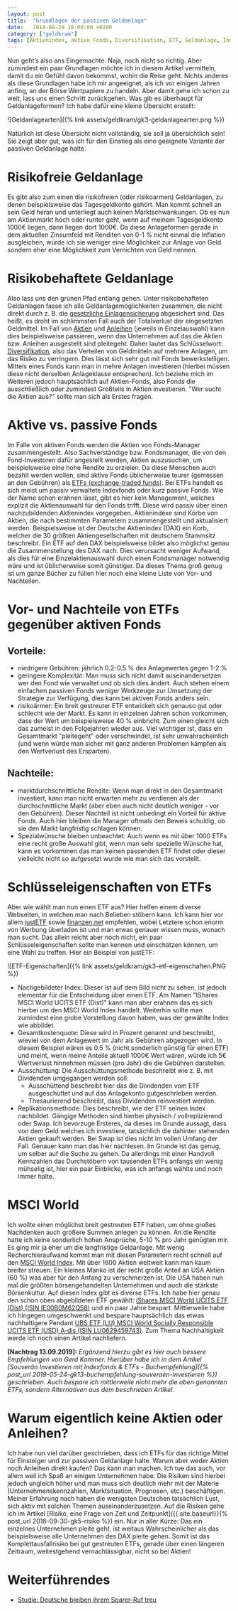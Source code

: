 ```yaml
---
layout: post
title:  "Grundlagen der passiven Geldanlage"
date:   2018-08-29 18:00:00 +0200
category: ["geldkram"]
tags: [Aktienindex, aktive Fonds, Diversifikation, ETF, Geldanlage, Index, MSCI World, passive Fonds]
---
```


Nun geht’s also ans Eingemachte. Naja, noch nicht so richtig. Aber zumindest ein paar Grundlagen möchte ich in diesem Artikel vermitteln, damit du ein Gefühl davon bekommst, wohin die Reise geht. Nichts anderes als diese Grundlagen habe ich mir angeeignet, als ich vor einigen Jahren anfing, an der Börse Wertpapiere zu handeln. Aber damit gehe ich schon zu weit, lass uns einen Schritt zurückgehen. Was gib es überhaupt für Geldanlageformen?
Ich habe dafür eine kleine  Übersicht erstellt:

![Geldanlagearten]({% link assets/geldkram/gk3-geldanlagearten.png %})

Natürlich ist diese Übersicht nicht vollständig, sie soll ja übersichtlich sein! Sie zeigt aber gut, was ich für den Einstieg als eine geeignete Variante der passiven Geldanlage halte.

# Risikofreie Geldanlage
Es gibt also zum einen die risikofreien (oder risikoarmen) Geldanlagen, zu denen beispielsweise das Tagesgeldkonto gehört. Man kommt schnell an sein Geld heran und unterliegt auch keinen Marktschwankungen. Ob es nun am Aktienmarkt hoch oder runter geht, wenn auf meinem Tagesgeldkonto 1000€ liegen, dann liegen dort 1000€. Da diese Anlageformen gerade in dem aktuellen Zinsumfeld mit Renditen von 0-1 % nicht einmal die Inflation ausgleichen, würde ich sie weniger eine Möglichkeit zur Anlage von Geld sondern eher eine Möglichkeit zum Vernichten von Geld nennen.

# Risikobehaftete Geldanlage
Also lass uns den grünen Pfad entlang gehen. Unter risikobehafteten Geldanlagen fasse ich alle Geldanlagemöglichkeiten zusammen, die nicht direkt durch z. B. die [gesetzliche Einlagensicherung](https://de.wikipedia.org/wiki/Einlagensicherung#Gesetzliche_Einlagensicherung) abgesichert sind. Das heißt, es droht im schlimmsten Fall auch der Totalverlust der eingesetzten Geldmittel. Im Fall von [Aktien](https://de.wikipedia.org/wiki/Aktie) und [Anleihen](https://de.wikipedia.org/wiki/Anleihe) (jeweils in Einzelauswahl) kann dies beispielsweise passieren, wenn das Unternehmen auf das die Aktien bzw. Anleihen ausgestellt sind pleitegeht. Daher lautet das Schlüsselwort: [Diversifikation](https://de.wikipedia.org/wiki/Diversifikation_(Wirtschaft)), also das Verteilen von Geldmitteln auf mehrere Anlagen, um das Risiko zu verringern. Dies lässt sich sehr gut mit Fonds bewerkstelligen. Mittels eines Fonds kann man in mehre Anlagen investieren (hierbei müssen diese nicht derselben Anlageklasse entsprechen). Ich beziehe mich im Weiteren jedoch hauptsächlich auf Aktien-Fonds, also Fonds die ausschließlich oder zumindest Großteils in Aktien investieren. "Wer sucht die Aktien aus?" sollte man sich als Erstes fragen.

# Aktive vs. passive Fonds
Im Falle von aktiven Fonds werden die Aktien von Fonds-Manager zusammengestellt. Also Sachverständige bzw. Fondsmanager, die von den Fond-Investoren dafür angestellt werden, Aktien auszusuchen, um beispielsweise eine hohe Rendite zu erzielen. Da diese Menschen auch bezahlt werden wollen, sind aktive Fonds üblicherweise teurer (gemessen an den Gebühren) als [ETFs (exchange-traded funds)](https://de.wikipedia.org/wiki/B%C3%B6rsengehandelter_Fonds).
Bei ETFs handelt es sich meist um passiv verwaltete Indexfonds oder kurz passive Fonds. Wie der Name schon erahnen lässt, gibt es hier kein Management, welches explizit die Aktienauswahl für den Fonds trifft. Diese wird passiv über einen nachzubildenden Aktienindex vorgegeben. Aktienindexe sind Körbe von Aktien, die nach bestimmten Parametern zusammengestellt und aktualisiert werden. Beispielsweise ist der Deutsche Aktienindex (DAX) ein Korb, welcher die 30 größten Aktiengesellschaften mit deutschem Stammsitz beschreibt. Ein ETF auf den DAX beispielsweise bildet also möglichst genau die Zusammenstellung des DAX nach. Dies verursacht weniger Aufwand, als dies für eine Einzelaktienauswahl durch einen Fondsmanager notwendig wäre und ist üblicherweise somit günstiger. Da dieses Thema groß genug ist um ganze Bücher zu füllen hier noch eine kleine Liste von Vor- und Nachteilen.

# Vor- und Nachteile von ETFs gegenüber aktiven Fonds
## Vorteile:
* niedrigere Gebühren: jährlich 0.2-0.5 % des Anlagewertes gegen 1-2 %
* geringere Komplexität: Man muss sich nicht damit auseinandersetzen wer den Fond wie verwaltet und ob sich dies ändert. Auch stehen einem einfachen passiven Fonds weniger Werkzeuge zur Umsetzung der Strategie zur Verfügung, dies kann bei aktiven Fonds anders sein. 
* risikoärmer: Ein breit gestreuter ETF entwickelt sich genauso gut oder schlecht wie der Markt. Es kann in einzelnen Jahren schon vorkommen, dass der Wert um beispielsweise 40 % einbricht. Zum einen gleicht sich das zumeist in den Folgejahren wieder aus. Viel wichtiger ist, dass ein Gesamtmarkt "pleitegeht" oder verschwindet, ist sehr unwahrscheinlich (und wenn würde man sicher mit ganz anderen Problemen kämpfen als den Wertverlust des Ersparten).

## Nachteile:
* marktdurchschnittliche Rendite: Wenn man direkt in den Gesamtmarkt investiert, kann man nicht erwarten mehr zu verdienen als der durchschnittliche Markt (aber eben auch nicht deutlich weniger - vor den Gebühren). Dieser Nachteil ist nicht unbedingt ein Vorteil für aktive Fonds. Auch hier bleiben die Manager oftmals den Beweis schuldig, ob sie den Markt langfristig schlagen können.
* Spezialwünsche bleiben unbeachtet: Auch wenn es mit über 1000 ETFs eine recht große Auswahl gibt, wenn man sehr spezielle Wünsche hat, kann es vorkommen das man keinen passenden ETF findet oder dieser vielleicht nicht so aufgesetzt wurde wie man sich das vorstellt.

# Schlüsseleigenschaften von ETFs
Aber wie wählt man nun einen ETF aus? Hier helfen einem diverse Webseiten, in welchen man nach Belieben stöbern kann. Ich kann hier vor allem [justETF](https://www.justetf.com/de/find-etf.html) sowie [finanzen.net](https://www.finanzen.net/etf) empfehlen, wobei Letztere schon enorm von Werbung überladen ist und man etwas genauer wissen muss, wonach man sucht. Das allein reicht aber noch nicht, ein paar Schlüsseleigenschaften sollte man kennen und einschätzen können, um eine Wahl zu treffen. Hier ein Beispiel von justETF:

![ETF-Eigenschaften]({% link assets/geldkram/gk3-etf-eigenschaften.PNG %})

* Nachgebildeter Index: Dieser ist auf dem Bild nicht zu sehen, ist jedoch elementar für die Entscheidung über einen ETF. Am Namen "IShares MSCI World UCITS ETF (Dist)" kann man aber erahnen das es sich hierbei um den MSCI World Index handelt. Weiterhin sollte man zumindest eine grobe Vorstellung davon haben, was der gewählte Index wie abbildet.
* Gesamtkostenquote: Diese wird in Prozent genannt und beschreibt, wieviel von dem Anlagewert im Jahr als Gebühren abgezogen wird. In diesem Beispiel wären es 0.5 % (nicht sonderlich günstig für einen ETF) und meint, wenn meine Anteile aktuell 1000€ Wert wären, würde ich 5€ Wertverlust hinnehmen müssen (pro Jahr) die die Gebühren darstellen.
* Ausschüttung: Die Ausschüttungsmethode beschreibt wie z. B. mit Dividenden umgegangen werden soll:
    * Ausschüttend beschreibt hier das die Dividenden vom ETF ausgeschüttet und auf das Anlagekonto gutgeschrieben werden.
    * Thesaurierend beschreibt, dass Dividenden reinvestiert werden.
* Replikationsmethode: Dies beschreibt, wie der ETF seinen Index nachbildet. Gängige Methoden sind hierbei physisch / vollreplizierend oder Swap. Ich bevorzuge Ersteres, da dieses im Grunde aussagt, dass von dem Geld welches ich investiere, tatsächlich die dahinter stehenden Aktien gekauft werden. Bei Swap ist dies nicht im vollen Umfang der Fall. Genauer kann man das hier nachlesen.
Im Grunde ist das genug, um selber auf die Suche zu gehen. Da allerdings mit einer Handvoll Kennzahlen das Durchstöbern von tausenden ETFs anfangs ein wenig mühselig ist, hier ein paar Einblicke, was ich anfangs wählte und noch immer halte.

# MSCI World
Ich wollte einen möglichst breit gestreuten ETF haben, um ohne großes Nachdenken auch größere Summen anlegen zu können. An die Rendite hatte ich keine sonderlich hohen Ansprüche, 5-10 % pro Jahr genügten mir. Es ging mir ja eher um die langfristige Geldanlage. Mit wenig Recherchieraufwand kommt man mit diesen Parametern recht schnell auf den [MSCI World Index](https://de.wikipedia.org/wiki/MSCI_World). Mit über 1600 Aktien weltweit kann man kaum breiter streuen. Ein kleines Manko ist der recht große Anteil an USA Aktien (60 %) was aber für den Anfang zu verschmerzen ist. Die USA haben nun mal die größten börsengehandelten Unternehmen und auch die stärkste Börsenkultur. Auf diesen Index gibt es diverse ETFs. Ich habe hier genau den schon oben abgebildeten ETF gewählt: [iShares MSCI World UCITS ETF (Dist) (ISIN IE00B0M62Q58)](https://www.justetf.com/de/etf-profile.html?query=IE00B0M62Q58&groupField=index&from=search&isin=IE00B0M62Q58) und ein paar Jahre bespart. Mittlerweile habe ich hingegen umgeschwenkt und bespare hauptsächlich das etwas nachhaltigere Pendant [UBS ETF (LU) MSCI World Socially Responsible UCITS ETF (USD) A-dis (ISIN LU0629459743)](https://www.justetf.com/de/etf-profile.html?query=LU0629459743&groupField=index&from=search&isin=LU0629459743). Zum Thema Nachhaltigkeit werde ich noch einen Artikel nachliefern.

**[Nachtrag 13.09.2019]:** _Ergänzend hierzu gibt es hier auch bessere Empfehlungen von Gerd Kommer. Hierüber habe ich in dem Artikel [Souverän Investieren mit Indexfonds & ETFs - Buchempfehlung]({% post_url 2019-05-24-gk13-buchempfehlung-souveraen-investieren %}) geschrieben. Auch bespare ich mittlerweile nicht mehr die oben genannten ETFs, sondern Alternativen aus dem beschrieben Artikel._

# Warum eigentlich keine Aktien oder Anleihen?
Ich habe nun viel darüber geschrieben, dass ich ETFs für das richtige Mittel für Einsteiger und zur passiven Geldanlage halte. Warum aber weder Aktien noch Anleihen direkt kaufen? Das kann man machen. Ich tue das auch, vor allem weil ich Spaß an einigen Unternehmen habe. Die Risiken sind hierbei jedoch ungleich höher und man muss sich deutlich mehr mit der Materie (Unternehmenskennzahlen, Marktsituation, Prognosen, etc.) beschäftigen. Meiner Erfahrung nach haben die wenigsten Deutschen tatsächlich Lust, sich aktiv mit solchen Themen auseinanderzusetzen. Auf die Risiken gehe ich im Artikel [Risiko, eine Frage von Zeit und Zeitpunkt]({{ site.baseurl}}{% post_url 2018-09-30-gk5-risiko %}) ein. Nur in aller Kürze: Das ein einzelnes Unternehmen pleite geht, ist weitaus Wahrscheinlicher als das beispielsweise alle Unternehmen des DAX pleite gehen. Somit ist das Komplettausfallrisiko bei gut gestreuten ETFs, gerade über einen längeren Zeitraum, weitestgehend vernachlässigbar, nicht so bei Aktien!

# Weiterführendes
* [Studie: Deutsche bleiben ihrem Sparer-Ruf treu](https://www.goingpublic.de/deutsche-sparen-lieber-anstatt-aktien-zu-kaufen)